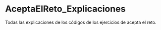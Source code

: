 # AceptaElReto_Explicaciones
Todas las explicaciones de los códigos de los ejercicios de acepta el reto.
